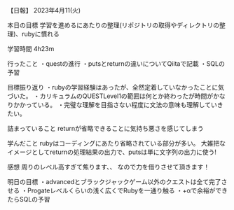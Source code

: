 【日報】
2023年4月11(火)

本日の目標
学習を進めるにあたりの整理(リポジトリの取得やディレクトリの整理)、rubyに慣れる

学習時間
4h23m

行ったこと
・questの進行
・putsとreturnの違いについてQiitaで記載
・SQLの予習

目標振り返り
・rubyの学習経験はあったが、全然定着していなかったことに気づいた。
・カリキュラムのQUESTLevel1の範囲は何とか終わったが時間がかなりかかっている。
・完璧な理解を目指さない程度に文法の意味も理解していきたい。

詰まっていること
returnが省略できることに気持ち悪さを感じてしまう

学んだこと
rubyはコーディングにあたり省略されている部分が多い。
大雑把なイメージとしてreturnの処理結果の出力で、putsは単に文字列の出力に使う!

感想
周りのレベル高すぎて焦ります、、
なので力を借りさせて頂きます！

明日の目標
・advancedとブラックジャックゲーム以外のクエストは全て完了させる
・Progateレベルくらいの浅く広くでRubyを一通り触る
・+αで余裕ができたらSQLの予習